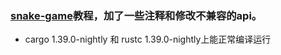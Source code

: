 ### [snake-game](https://www.youtube.com/watch?v=DnT_7M7L7vo&list=PLJbE2Yu2zumDF6BX6_RdPisRVHgzV02NW&index=8)教程，加了一些注释和修改不兼容的api。

- cargo 1.39.0-nightly 和 rustc 1.39.0-nightly上能正常编译运行
